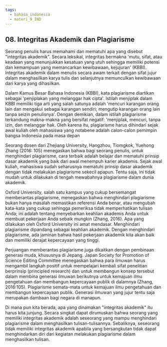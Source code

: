 ```yaml
---
tags:
  - bahasa_indonesia
  - materi_9_IND
---
```

## 08. Integritas Akademik dan Plagiarisme

Seorang penulis harus memahami dan mematuhi apa yang disebut "integritas akademik". Secara leksikal, integritas bermakna 'mutu, sifat, atau keadaan yang menunjukkan kesatuan yang utuh sehingga memiliki potensi dan kemampuan yang memancarkan kewibawaan, kejujuran' (KBBI). Integritas akademik dalam menulis secara awam terkait dengan sifat jujur dalam menghasilkan karya tulis dan selanjutnya memunculkan kewibawaan dari karya yang dihasilkan.

Dalam Kamus Besar Bahasa Indonesia (KBBI), kata plagiarisme diartikan sebagai 'penjiplakan yang melanggar hak cipta'. Istilah menjiplak dalam KBBI memiliki tiga arti yang salah satunya adalah 'mencuri karangan orang lain dan mengakui sebagai karangan sendiri; mengutip karangan orang lain tanpa seizin penulisnya'. Dengan demikian, dalam istilah plagiarisme terkandung makna-makna yang bersifat negatif: 'menjiplak, mencuri, tanpa izin, dan melanggar hak. Oleh karena itu, plagiarisme harus dihindari sejak awal kuliah oleh mahasiswa yang notabene adalah calon-calon pemimpin bangsa Indonesia pada masa depan

Seorang dosen dari Zhejiang University, Hangzhou, Tiomgkok, Yuehong Zhang (2016: 105) menegaskan bahwa bagi seorang penulis, untuk menghindari plagiarisme, cara terbaik adalah belajar dan mematuhi prinsip dasar akademik yang baik dari awal menempuh karier akademis. Sejak awal kuliah, mahasiswa sudah seharusnya mematuhi prinsip dasar akademik dengan tidak melakukan plagiarisme sekecil apapun. Tentu saja, ini tidak mudah untuk dilakukan di tengah mewabahnya plagiarisme dalam dunia akademik.

Oxford University, salah satu kampus yang cukup bersemangat memberantas plagiarisme, menegaskan bahwa menghindari plagiarisme bukan hanya masalah memastikan referensi Anda benar, atau mengubah kata-kata yang cukup sehingga pemeriksa tidak memperhatikan tulisan Anda; ini adalah tentang menyebarkan keahlian akademis Anda untuk membuat pekerjaan Anda sebaik mungkin (Zhang, 2016). Apa yang dilakukan oleh Oxford University ini amat mendasar. Menghindari plagiarisme dipandang sebagai keahlian akademik. Dengan menghindari plagiarisme, ada jaminan bahwa hasil pekerjaan akademik kita akan baik dan memiliki derajat kepercayaan yang tinggi.

Perjuangan memberantas plagiarisme juga dikaitkan dengan pembinaan generasi muda, khususnya di Jepang. Japan Society for Promotion of Science Editing Committee menegaskan bahwa para ilmuwan harus mengambil langkah positif untuk mempelajari kembali sifat penelitian berprinsip (principled research) dan untuk membangun konsep tersebut dalam membina generasi ilmuwan berikutnya untuk kemajuan ilmu pengetahuan dan membangun kepercayaan publik di dalamnya (Zhang, 2016:105). Plagiarisme semata-mata untuk kemajuan ilmu pengetahuan dan membangun kepercayaan publik. Generasi ilmuwan yang jujur tentu saja merupakan dambaan bagi negara di manapun.

Di mana pun kita berada, apa yang dinamakan "integritas akademik" itu harus kita junjung. Secara singkat dapat dirumuskan bahwa seorang yang memiliki integritas akademik adalah seseorang yang mampu menghindari plagiarisme dalam menghasilkan tulisan-tulisannya. Sebaliknya, seseorang tidak memiliki integritas akademik apabila yang bersangkutan tidak dapat menghindarkan diri dari kegiatan melakukan plagiarisme dalam menghasilkan tulisan.